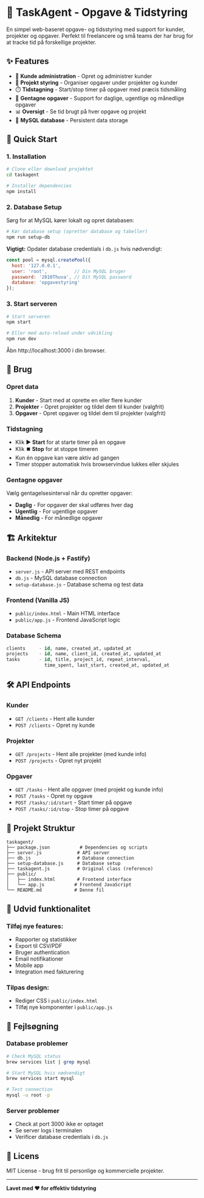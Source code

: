 # 🎯 TaskAgent - Opgave & Tidstyring

En simpel web-baseret opgave- og tidsstyring med support for kunder, projekter og opgaver. Perfekt til freelancere og små teams der har brug for at tracke tid på forskellige projekter.

## ✨ Features

- 👥 **Kunde administration** - Opret og administrer kunder
- 📁 **Projekt styring** - Organiser opgaver under projekter og kunder
- ⏱️ **Tidstagning** - Start/stop timer på opgaver med præcis tidsmåling
- 🔄 **Gentagne opgaver** - Support for daglige, ugentlige og månedlige opgaver
- 📊 **Oversigt** - Se tid brugt på hver opgave og projekt
- 💾 **MySQL database** - Persistent data storage

## 🚀 Quick Start

### 1. Installation

```bash
# Clone eller download projektet
cd taskagent

# Installer dependencies
npm install
```

### 2. Database Setup

Sørg for at MySQL kører lokalt og opret databasen:

```bash
# Kør database setup (opretter database og tabeller)
npm run setup-db
```

**Vigtigt:** Opdater database credentials i `db.js` hvis nødvendigt:
```javascript
const pool = mysql.createPool({
  host: '127.0.0.1',
  user: 'root',          // Din MySQL bruger
  password: '2010Thuva', // Dit MySQL password
  database: 'opgavestyring'
});
```

### 3. Start serveren

```bash
# Start serveren
npm start

# Eller med auto-reload under udvikling
npm run dev
```

Åbn http://localhost:3000 i din browser.

## 📖 Brug

### Opret data
1. **Kunder** - Start med at oprette en eller flere kunder
2. **Projekter** - Opret projekter og tildel dem til kunder (valgfrit)
3. **Opgaver** - Opret opgaver og tildel dem til projekter (valgfrit)

### Tidstagning
- Klik **▶️ Start** for at starte timer på en opgave
- Klik **⏹️ Stop** for at stoppe timeren
- Kun én opgave kan være aktiv ad gangen
- Timer stopper automatisk hvis browservindue lukkes eller skjules

### Gentagne opgaver
Vælg gentagelsesinterval når du opretter opgaver:
- **Daglig** - For opgaver der skal udføres hver dag
- **Ugentlig** - For ugentlige opgaver
- **Månedlig** - For månedlige opgaver

## 🏗️ Arkitektur

### Backend (Node.js + Fastify)
- `server.js` - API server med REST endpoints
- `db.js` - MySQL database connection
- `setup-database.js` - Database schema og test data

### Frontend (Vanilla JS)
- `public/index.html` - Main HTML interface
- `public/app.js` - Frontend JavaScript logic

### Database Schema
```sql
clients     - id, name, created_at, updated_at
projects    - id, name, client_id, created_at, updated_at
tasks       - id, title, project_id, repeat_interval, 
              time_spent, last_start, created_at, updated_at
```

## 🛠️ API Endpoints

### Kunder
- `GET /clients` - Hent alle kunder
- `POST /clients` - Opret ny kunde

### Projekter  
- `GET /projects` - Hent alle projekter (med kunde info)
- `POST /projects` - Opret nyt projekt

### Opgaver
- `GET /tasks` - Hent alle opgaver (med projekt og kunde info)
- `POST /tasks` - Opret ny opgave
- `POST /tasks/:id/start` - Start timer på opgave
- `POST /tasks/:id/stop` - Stop timer på opgave

## 📂 Projekt Struktur

```
taskagent/
├── package.json           # Dependencies og scripts
├── server.js             # API server
├── db.js                 # Database connection
├── setup-database.js     # Database setup
├── taskagent.js          # Original class (reference)
├── public/
│   ├── index.html        # Frontend interface
│   └── app.js           # Frontend JavaScript
└── README.md            # Denne fil
```

## 🔧 Udvid funktionalitet

### Tilføj nye features:
- Rapporter og statistikker
- Export til CSV/PDF
- Bruger authentication
- Email notifikationer
- Mobile app
- Integration med fakturering

### Tilpas design:
- Rediger CSS i `public/index.html`
- Tilføj nye komponenter i `public/app.js`

## 🐛 Fejlsøgning

### Database problemer
```bash
# Check MySQL status
brew services list | grep mysql

# Start MySQL hvis nødvendigt
brew services start mysql

# Test connection
mysql -u root -p
```

### Server problemer
- Check at port 3000 ikke er optaget
- Se server logs i terminalen
- Verificer database credentials i `db.js`

## 📝 Licens

MIT License - brug frit til personlige og kommercielle projekter.

---

**Lavet med ❤️ for effektiv tidstyring**
